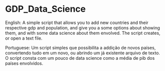 # GDP_Data_Science
English:
 A simple script that allows you to add new countries and their respective gdp and population, and give you a some options about showing them, and with some data science about them envolved. The script creates, or open a text file.

 Portuguese:
Um script simples que possibilita a addição de novos países, convertendo tudo em um novo, ou abrindo um já existente arquivo de texto. O script consta com um pouco de data science como a média de pib dos países envolvidos.